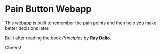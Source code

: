 # Pain Button Webapp

This webapp is built to remember the pain points and then help you make better decisions later.

Built after reading the book *Principles* by **Ray Dalio**.


Cheers!